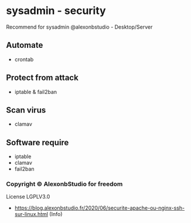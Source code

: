 # sysadmin - security
 Recommend for sysadmin @alexonbstudio - Desktop/Server

## Automate
+ crontab
## Protect from attack
+ iptable & fail2ban
## Scan virus
+ clamav
## Software require
+ iptable
+ clamav
+ fail2ban


### Copyright &copy; AlexonbStudio for freedom
License LGPLV3.0

+ https://blog.alexonbstudio.fr/2020/06/securite-apache-ou-nginx-ssh-sur-linux.html (Info)
